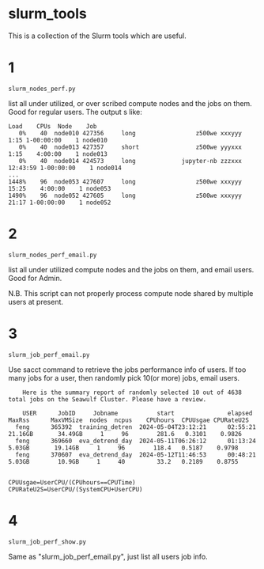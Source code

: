 # slurm_tools

This is a collection of the Slurm tools which are useful.

# 1
```
slurm_nodes_perf.py 
```
list all under utilized, or over scribed compute nodes and the jobs on them. Good for regular users. The output s like:

```
Load    CPUs  Node    Job
   0%    40  node010 427356     long                 z500we xxxyyy           1:15 1-00:00:00    1 node010               
   0%    40  node013 427357     short                z500we yyyxxx           1:15    4:00:00    1 node013               
   0%    40  node014 424573     long             jupyter-nb zzzxxx       12:43:59 1-00:00:00    1 node014
...
1448%    96  node053 427607     long                 z500we xxxyyy          15:25    4:00:00    1 node053               
1490%    96  node052 427605     long                 z500we xxxyyy          21:17 1-00:00:00    1 node052   
```


# 2
```
slurm_nodes_perf_email.py
```
list all under utilized compute nodes and the jobs on them, and email users. Good for Admin.

N.B. This script can not properly process compute node shared by multiple users at present.

# 3
```
slurm_job_perf_email.py
```

Use sacct command to retrieve the jobs performance info of users. If too many jobs for a user, then randomly pick 10(or more) jobs, email users.

```
    Here is the summary report of randomly selected 10 out of 4638 total jobs on the Seawulf Cluster. Please have a review.   
              
    USER      JobID     Jobname           start               elapsed      MaxRss      MaxVMSize  nodes  ncpus    CPUhours  CPUUsgae CPURateU2S
  feng      365392  training_detren  2024-05-04T23:12:21      02:55:21    21.16GB       34.49GB     1     96        281.6   0.3101    0.9826 
  feng      369660  eva_detrend_day  2024-05-11T06:26:12      01:13:24     5.03GB       19.14GB     1     96        118.4   0.5187    0.9798 
  feng      370607  eva_detrend_day  2024-05-12T11:46:53      00:48:21     5.03GB        10.9GB     1     40         33.2   0.2189    0.8755


CPUUsgae=UserCPU/(CPUhours==CPUTime)
CPURateU2S=UserCPU/(SystemCPU+UserCPU)
```

# 4
```
slurm_job_perf_show.py
```

Same as "slurm_job_perf_email.py", just list all users job info.

